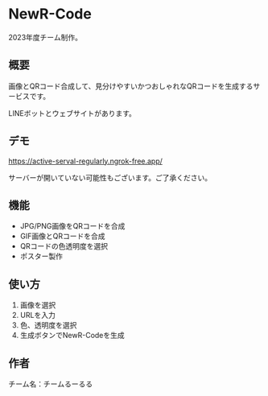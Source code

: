 # NewR-Code

2023年度チーム制作。

## 概要

画像とQRコード合成して、見分けやすいかつおしゃれなQRコードを生成するサービスです。

LINEボットとウェブサイトがあります。

## デモ

https://active-serval-regularly.ngrok-free.app/

サーバーが開いていない可能性もございます。ご了承ください。

## 機能

- JPG/PNG画像をQRコードを合成
- GIF画像とQRコードを合成
- QRコードの色透明度を選択
- ポスター製作

## 使い方

1. 画像を選択
2. URLを入力
3. 色、透明度を選択
4. 生成ボタンでNewR-Codeを生成

## 作者
チーム名：チームるーるる